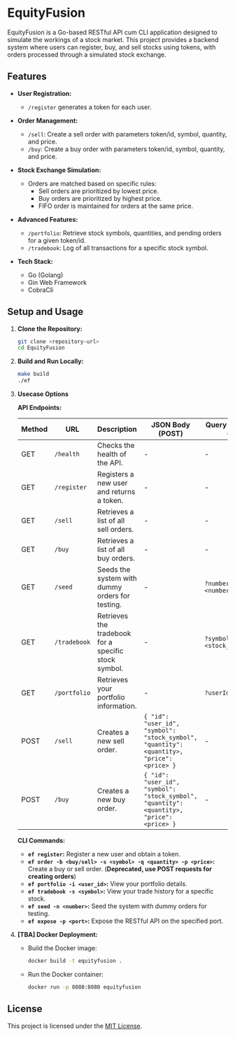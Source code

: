 # EquityFusion

EquityFusion is a Go-based RESTful API cum CLI application designed to simulate the workings of a stock market. This project provides a backend system where users can register, buy, and sell stocks using tokens, with orders processed through a simulated stock exchange.

## Features

- **User Registration:** 
  - `/register` generates a token for each user.
  
- **Order Management:**
  - `/sell`: Create a sell order with parameters token/id, symbol, quantity, and price.
  - `/buy`: Create a buy order with parameters token/id, symbol, quantity, and price.
  
- **Stock Exchange Simulation:**
  - Orders are matched based on specific rules:
    - Sell orders are prioritized by lowest price.
    - Buy orders are prioritized by highest price.
    - FIFO order is maintained for orders at the same price.
  
- **Advanced Features:**
  - `/portfolio`: Retrieve stock symbols, quantities, and pending orders for a given token/id.
  - `/tradebook`: Log of all transactions for a specific stock symbol.
  
- **Tech Stack:**
  - Go (Golang)
  - Gin Web Framework
  - CobraCli
  
## Setup and Usage

1. **Clone the Repository:**
   ```bash
   git clone <repository-url>
   cd EquityFusion
   ```

2. **Build and Run Locally:**
   ```bash
   make build
   ./ef
   ```
   
3. **Usecase Options**

   **API Endpoints:**

    | Method | URL | Description | JSON Body (POST) | Query Parameters (GET) |
    |---|---|---|---|---|
    | GET | `/health` | Checks the health of the API. | - | - |
    | GET | `/register` | Registers a new user and returns a token. | - | - |
    | GET | `/sell` | Retrieves a list of all sell orders. | - | - | (Deprecated, use POST for creating orders)
    | GET | `/buy` | Retrieves a list of all buy orders. | - | - | (Deprecated, use POST for creating orders)
    | GET | `/seed` | Seeds the system with dummy orders for testing. | - | `?number=<number_of_orders>` |
    | GET | `/tradebook` | Retrieves the tradebook for a specific stock symbol. | - | `?symbol=<stock_symbol>` |
    | GET | `/portfolio` | Retrieves your portfolio information. | - | `?userId=<user_id>` |
    | POST | `/sell` | Creates a new sell order. | `{ "id": "user_id", "symbol": "stock_symbol", "quantity": <quantity>, "price": <price> }` | - |
    | POST | `/buy` | Creates a new buy order. | `{ "id": "user_id", "symbol": "stock_symbol", "quantity": <quantity>, "price": <price> }` | - |


    **CLI Commands:**

    * **`ef register`:** Register a new user and obtain a token.
    * **`ef order -b <buy/sell> -s <symbol> -q <quantity> -p <price>`:** Create a buy or sell order. (**Deprecated, use POST requests for creating orders**)
    * **`ef portfolio -i <user_id>`:** View your portfolio details.
    * **`ef tradebook -s <symbol>`:** View your trade history for a specific stock.
    * **`ef seed -n <number>`:** Seed the system with dummy orders for testing.
    * **`ef expose -p <port>`:** Expose the RESTful API on the specified port.

4. **[TBA] Docker Deployment:**
   - Build the Docker image:
     ```bash
     docker build -t equityfusion .
     ```
   - Run the Docker container:
     ```bash
     docker run -p 8080:8080 equityfusion
     ```

## License

This project is licensed under the [MIT License](LICENSE).
